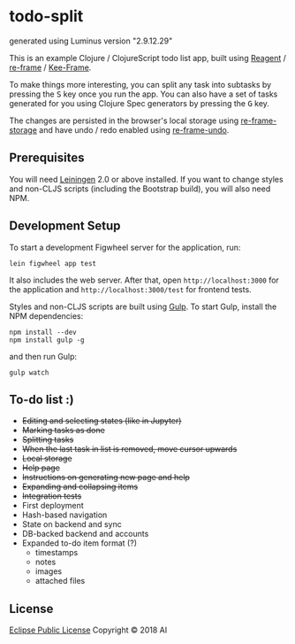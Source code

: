 # todo-split

generated using Luminus version "2.9.12.29"

This is an example Clojure / ClojureScript todo list app, built using
[Reagent][1] / [re-frame][2] / [Kee-Frame][3].

To make things more interesting, you can split any task into subtasks
by pressing the <kbd>S</kbd> key once you run the app.
You can also have a set of tasks generated for you
using Clojure Spec generators by pressing the <kbd>G</kbd> key.

The changes are persisted in the browser's local storage using
[re-frame-storage][4]
and have undo / redo enabled using [re-frame-undo][5].

[1]: https://github.com/reagent-project/reagent/
[2]: https://github.com/Day8/re-frame
[3]: https://github.com/ingesolvoll/kee-frame
[4]: https://github.com/akiroz/re-frame-storage
[5]: https://github.com/Day8/re-frame-undo

## Prerequisites

You will need [Leiningen][1] 2.0 or above installed. If you want to change
styles and non-CLJS scripts (including the Bootstrap build),
you will also need NPM.

[1]: https://github.com/technomancy/leiningen

## Development Setup

To start a development Figwheel server for the application, run:

    lein figwheel app test
    
It also includes the web server.
After that, open `http://localhost:3000` for the application and
`http://localhost:3000/test` for frontend tests.

Styles and non-CLJS scripts are built using [Gulp][1]. To start Gulp,
install the NPM dependencies:

    npm install --dev
    npm install gulp -g

and then run Gulp:

    gulp watch

[1]: https://github.com/gulpjs/gulp

## To-do list :)

* ~~Editing and selecting states (like in Jupyter)~~
* ~~Marking tasks as done~~
* ~~Splitting tasks~~
* ~~When the last task in list is removed, move cursor upwards~~
* ~~Local storage~~
* ~~Help page~~
* ~~Instructions on generating new page and help~~
* ~~Expanding and collapsing items~~
* ~~Integration tests~~
* First deployment
* Hash-based navigation
* State on backend and sync
* DB-backed backend and accounts
* Expanded to-do item format (?)
    - timestamps
    - notes
    - images
    - attached files

## License

[Eclipse Public License](LICENSE) Copyright © 2018 AI
